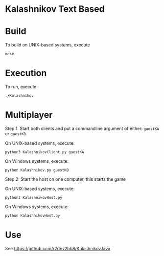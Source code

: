 # Kalashnikov Text Based

# Build
To build on UNIX-based systems, execute

``make``


# Execution
To run, execute

``./Kalashnikov``

# Multiplayer
Step 1: Start both clients and put a commandline argument of either: ``guestKA`` or ``guestKB``

On UNIX-based systems, execute:

``python3 KalashnikovClient.py guestKA``

On Windows systems, execute:

``python Kalashnikov.py guestKB``

Step 2: Start the host on one computer, this starts the game

On UNIX-based systems, execute:

``python3 KalashnikovHost.py``

On Windows systems, execute:

``python KalashnikovHost.py``

# Use
See https://github.com/r2dev2bb8/KalashnikovJava
